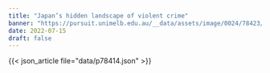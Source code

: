```yaml
---
title: "Japan’s hidden landscape of violent crime"
banner: "https://pursuit.unimelb.edu.au/__data/assets/image/0024/78423/400a833d06c1683ac0d8a07f660307fc93a6bd31.jpg"
date: 2022-07-15
draft: false
---
```


{{< json_article file="data/p78414.json" >}}